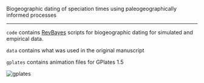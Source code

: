 Biogeographic dating of speciation times using paleogeographically informed processes

-------

`code` contains [RevBayes](github.com/revbayes/revbayes) scripts for biogeographic dating for simulated and empirical data.

`data` contains what was used in the original manuscript

`gplates` contains animation files for GPlates 1.5

![gplates](https://raw.githubusercontent.com/mlandis/biogeo_dating/master/gplates/paleo_dispersal_graph_landis15.gif)
